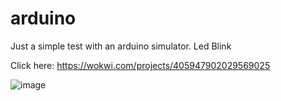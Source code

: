 # arduino
Just a simple test with an arduino simulator.
Led Blink

Click here: https://wokwi.com/projects/405947902029569025

![image](https://github.com/user-attachments/assets/a7d85ad8-aa05-4622-acfe-14c59e1fb405)
